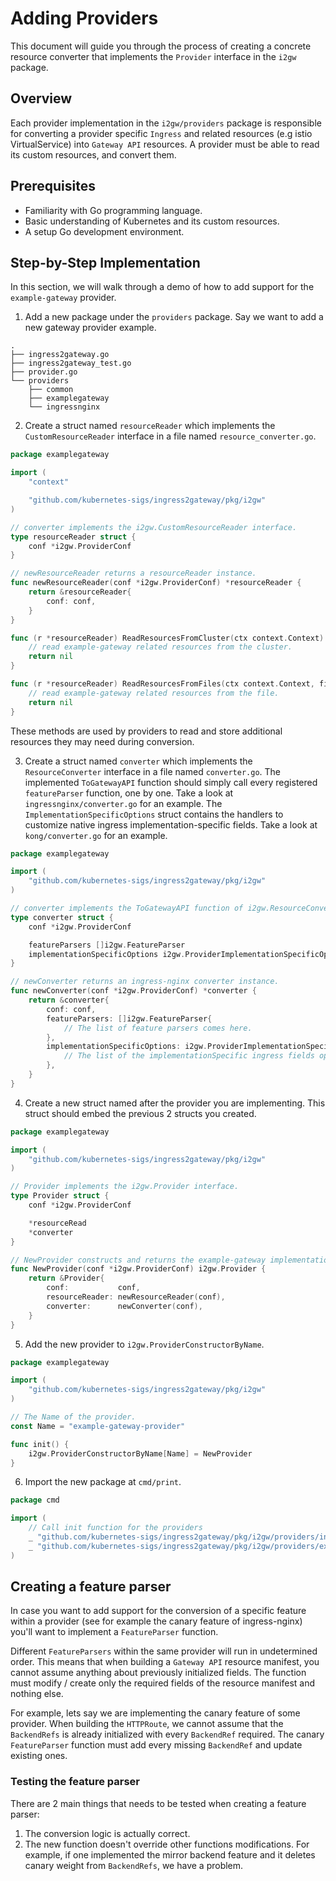 # Adding Providers
This document will guide you through the process of creating a concrete resource converter that implements the `Provider`
interface in the `i2gw` package.

## Overview
Each provider implementation in the `i2gw/providers` package is responsible for converting a provider specific `Ingress`
and related resources (e.g istio VirtualService) into `Gateway API` resources.
A provider must be able to read its custom resources, and convert them.

## Prerequisites
* Familiarity with Go programming language.
* Basic understanding of Kubernetes and its custom resources.
* A setup Go development environment.

## Step-by-Step Implementation
In this section, we will walk through a demo of how to add support for the `example-gateway` provider.

1. Add a new package under the `providers` package. Say we want to add a new gateway provider example.
```
.
├── ingress2gateway.go
├── ingress2gateway_test.go
├── provider.go
└── providers
    ├── common
    ├── examplegateway
    └── ingressnginx
```
2. Create a struct named `resourceReader` which implements the `CustomResourceReader` interface in a file named
`resource_converter.go`.
```go
package examplegateway

import (
	"context"

	"github.com/kubernetes-sigs/ingress2gateway/pkg/i2gw"
)

// converter implements the i2gw.CustomResourceReader interface.
type resourceReader struct {
	conf *i2gw.ProviderConf
}

// newResourceReader returns a resourceReader instance.
func newResourceReader(conf *i2gw.ProviderConf) *resourceReader {
	return &resourceReader{
		conf: conf,
	}
}

func (r *resourceReader) ReadResourcesFromCluster(ctx context.Context) error {
	// read example-gateway related resources from the cluster.
	return nil
}

func (r *resourceReader) ReadResourcesFromFiles(ctx context.Context, filename string) error {
	// read example-gateway related resources from the file.
	return nil
}
```

These methods are used by providers to read and store additional resources they may need during conversion.

3. Create a struct named `converter` which implements the `ResourceConverter` interface in a file named `converter.go`.
The implemented `ToGatewayAPI` function should simply call every registered `featureParser` function, one by one.
Take a look at `ingressnginx/converter.go` for an example.
The `ImplementationSpecificOptions` struct contains the handlers to customize native ingress implementation-specific fields.
Take a look at `kong/converter.go` for an example.

```go
package examplegateway

import (
	"github.com/kubernetes-sigs/ingress2gateway/pkg/i2gw"
)

// converter implements the ToGatewayAPI function of i2gw.ResourceConverter interface.
type converter struct {
	conf *i2gw.ProviderConf

	featureParsers []i2gw.FeatureParser
	implementationSpecificOptions i2gw.ProviderImplementationSpecificOptions
}

// newConverter returns an ingress-nginx converter instance.
func newConverter(conf *i2gw.ProviderConf) *converter {
	return &converter{
		conf: conf,
		featureParsers: []i2gw.FeatureParser{
			// The list of feature parsers comes here.
		},
		implementationSpecificOptions: i2gw.ProviderImplementationSpecificOptions{
			// The list of the implementationSpecific ingress fields options comes here.
		},
	}
}
```
4. Create a new struct named after the provider you are implementing. This struct should embed the previous 2 structs 
you created.
```go
package examplegateway

import (
	"github.com/kubernetes-sigs/ingress2gateway/pkg/i2gw"
)

// Provider implements the i2gw.Provider interface.
type Provider struct {
	conf *i2gw.ProviderConf

	*resourceRead
	*converter
}

// NewProvider constructs and returns the example-gateway implementation of i2gw.Provider.
func NewProvider(conf *i2gw.ProviderConf) i2gw.Provider {
	return &Provider{
		conf:           conf,
		resourceReader: newResourceReader(conf),
		converter:      newConverter(conf),
	}
}
```
5. Add the new provider to `i2gw.ProviderConstructorByName`.
```go
package examplegateway

import (
	"github.com/kubernetes-sigs/ingress2gateway/pkg/i2gw"
)

// The Name of the provider.
const Name = "example-gateway-provider"

func init() {
	i2gw.ProviderConstructorByName[Name] = NewProvider
}
```
6. Import the new package at `cmd/print`.
```go
package cmd

import (
	// Call init function for the providers
	_ "github.com/kubernetes-sigs/ingress2gateway/pkg/i2gw/providers/ingressnginx"
	_ "github.com/kubernetes-sigs/ingress2gateway/pkg/i2gw/providers/examplegateway"
)
```

## Creating a feature parser
In case you want to add support for the conversion of a specific feature within a provider (see for example the canary
feature of ingress-nginx) you'll want to implement a `FeatureParser` function.

Different `FeatureParsers` within the same provider will run in undetermined order. This means that when building a 
`Gateway API` resource manifest, you cannot assume anything about previously initialized fields.
The function must modify / create only the required fields of the resource manifest and nothing else.

For example, lets say we are implementing the canary feature of some provider. When building the `HTTPRoute`, we cannot
assume that the `BackendRefs` is already initialized with every `BackendRef` required. The canary `FeatureParser` 
function must add every missing `BackendRef` and update existing ones.

### Testing the feature parser
There are 2 main things that needs to be tested when creating a feature parser:
1. The conversion logic is actually correct.
2. The new function doesn't override other functions modifications.
For example, if one implemented the mirror backend feature and it deletes canary weight from `BackendRefs`, we have a
problem.